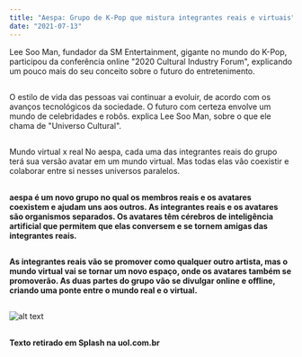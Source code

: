 ```yaml
--- 
title: "Aespa: Grupo de K-Pop que mistura integrantes reais e virtuais" 
date: "2021-07-13" 
--- 
```

Lee Soo Man, fundador da SM Entertainment, gigante no mundo do K-Pop, participou da conferência online "2020 Cultural Industry Forum", explicando um pouco mais do seu conceito sobre o futuro do entretenimento.
##
O estilo de vida das pessoas vai continuar a evoluir, de acordo com os avanços tecnológicos da sociedade. O futuro com certeza envolve um mundo de celebridades e robôs. explica Lee Soo Man, sobre o que ele chama de "Universo Cultural".
##
Mundo virtual x real No aespa, cada uma das integrantes reais do grupo terá sua versão avatar em um mundo virtual. Mas todas elas vão coexistir e colaborar entre si nesses universos paralelos.
##
**aespa é um novo grupo no qual os membros reais e os avatares coexistem e ajudam uns aos outros. As integrantes reais e os avatares são organismos separados. Os avatares têm cérebros de inteligência artificial que permitem que elas conversem e se tornem amigas das integrantes reais.**
##
**As integrantes reais vão se promover como qualquer outro artista, mas o mundo virtual vai se tornar um novo espaço, onde os avatares também se promoverão. As duas partes do grupo vão se divulgar online e offline, criando uma ponte entre o mundo real e o virtual.**
##
![alt text](https://www.recreio.com.br/images/large/2020/10/30/aespa-1224964.jpg)
##
**Texto retirado em Splash na uol.com.br**